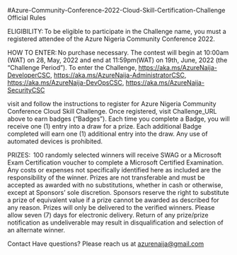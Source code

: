 #Azure-Community-Conference-2022-Cloud-Skill-Certification-Challenge
Official Rules

ELIGIBILITY: To be eligible to participate in the Challenge name, you must a registered attendee of the Azure Nigeria Community Conference 2022.

HOW TO ENTER: No purchase necessary. The contest will begin at 10:00am (WAT) on 28, May, 2022 and end at 11:59pm(WAT) on 19th, June, 2022 (the “Challenge Period”). To enter the Challenge,  https://aka.ms/AzureNaija-DeveloperCSC, https://aka.ms/AzureNaija-AdministratorCSC, https://aka.ms/AzureNaija-DevOpsCSC, https://aka.ms/AzureNaija-SecurityCSC

visit and follow the instructions to register for Azure Nigeria Community Conference Cloud Skill Challenge. Once registered, visit Challenge_URL above  to earn badges (“Badges”). Each time you complete a Badge, you will receive one (1) entry into a draw for a prize. Each additional Badge completed will earn one (1) additional entry into the draw. Any use of automated devices is prohibited.

PRIZES:  100 randomly selected winners will receive SWAG or a Microsoft Exam Certification voucher to complete a Microsoft Certified Examination. Any costs or expenses not specifically identified here as included are the responsibility of the winner. Prizes are not transferable and must be accepted as awarded with no substitutions, whether in cash or otherwise, except at Sponsors’ sole discretion. Sponsors reserve the right to substitute a prize of equivalent value if a prize cannot be awarded as described for any reason. Prizes will only be delivered to the verified winners. Please allow seven (7) days for electronic delivery. Return of any prize/prize notification as undeliverable may result in disqualification and selection of an alternate winner.

Contact Have questions? Please reach us at azurenaija@gmail.com
